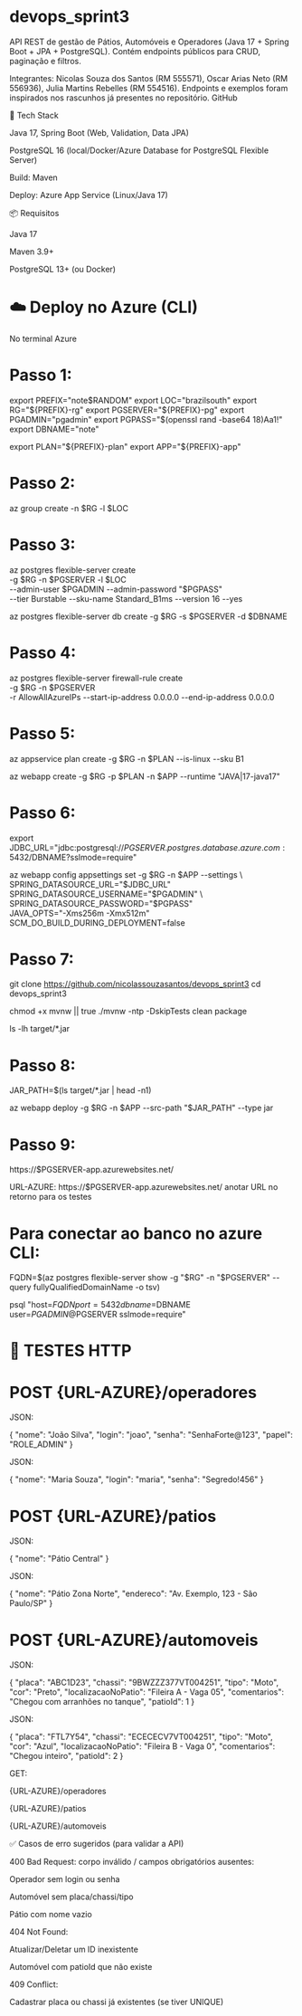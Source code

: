 # devops_sprint3

API REST de gestão de Pátios, Automóveis e Operadores (Java 17 + Spring Boot + JPA + PostgreSQL). Contém endpoints públicos para CRUD, paginação e filtros.

Integrantes: Nicolas Souza dos Santos (RM 555571), Oscar Arias Neto (RM 556936), Julia Martins Rebelles (RM 554516).
Endpoints e exemplos foram inspirados nos rascunhos já presentes no repositório. 
GitHub

🧱 Tech Stack

Java 17, Spring Boot (Web, Validation, Data JPA)

PostgreSQL 16 (local/Docker/Azure Database for PostgreSQL Flexible Server)

Build: Maven

Deploy: Azure App Service (Linux/Java 17)

📦 Requisitos

Java 17

Maven 3.9+

PostgreSQL 13+ (ou Docker)

# ☁️ Deploy no Azure (CLI)
No terminal Azure

# Passo 1:

export PREFIX="note$RANDOM"            
export LOC="brazilsouth"              
export RG="${PREFIX}-rg"
export PGSERVER="${PREFIX}-pg"         
export PGADMIN="pgadmin"
export PGPASS="$(openssl rand -base64 18)Aa1!"
export DBNAME="note"

export PLAN="${PREFIX}-plan"
export APP="${PREFIX}-app"            


# Passo 2:

az group create -n $RG -l $LOC


# Passo 3:

az postgres flexible-server create \
  -g $RG -n $PGSERVER -l $LOC \
  --admin-user $PGADMIN --admin-password "$PGPASS" \
  --tier Burstable --sku-name Standard_B1ms --version 16 --yes
  
az postgres flexible-server db create -g $RG -s $PGSERVER -d $DBNAME


# Passo 4:

az postgres flexible-server firewall-rule create \
  -g $RG -n $PGSERVER \
  -r AllowAllAzureIPs --start-ip-address 0.0.0.0 --end-ip-address 0.0.0.0


# Passo 5:

az appservice plan create -g $RG -n $PLAN --is-linux --sku B1

az webapp create -g $RG -p $PLAN -n $APP --runtime "JAVA|17-java17"


# Passo 6:

export JDBC_URL="jdbc:postgresql://$PGSERVER.postgres.database.azure.com:5432/$DBNAME?sslmode=require"

az webapp config appsettings set -g $RG -n $APP --settings \
  SPRING_DATASOURCE_URL="$JDBC_URL" \
  SPRING_DATASOURCE_USERNAME="$PGADMIN" \
  SPRING_DATASOURCE_PASSWORD="$PGPASS" \
  JAVA_OPTS="-Xms256m -Xmx512m" \
  SCM_DO_BUILD_DURING_DEPLOYMENT=false


# Passo 7:

git clone https://github.com/nicolassouzasantos/devops_sprint3
cd devops_sprint3

chmod +x mvnw || true
./mvnw -ntp -DskipTests clean package

ls -lh target/*.jar


# Passo 8:

JAR_PATH=$(ls target/*.jar | head -n1)

az webapp deploy -g $RG -n $APP --src-path "$JAR_PATH" --type jar


# Passo 9:

https://$PGSERVER-app.azurewebsites.net/

URL-AZURE: https://$PGSERVER-app.azurewebsites.net/
anotar URL no retorno para os testes

# Para conectar ao banco no azure CLI:
FQDN=$(az postgres flexible-server show -g "$RG" -n "$PGSERVER" --query fullyQualifiedDomainName -o tsv)

psql "host=$FQDN port=5432 dbname=$DBNAME user=${PGADMIN}@$PGSERVER sslmode=require"

# 🧪 TESTES HTTP

# POST {URL-AZURE}/operadores

JSON:

{
  "nome": "João Silva",
  "login": "joao",
  "senha": "SenhaForte@123",
  "papel": "ROLE_ADMIN"
}

JSON:

{
  "nome": "Maria Souza",
  "login": "maria",
  "senha": "Segredo!456"
}


# POST {URL-AZURE}/patios

JSON:

{
  "nome": "Pátio Central"
}

JSON:

{
  "nome": "Pátio Zona Norte",
  "endereco": "Av. Exemplo, 123 - São Paulo/SP"
}


# POST {URL-AZURE}/automoveis

JSON:

{
  "placa": "ABC1D23",
  "chassi": "9BWZZZ377VT004251",
  "tipo": "Moto",
  "cor": "Preto",
  "localizacaoNoPatio": "Fileira A - Vaga 05",
  "comentarios": "Chegou com arranhões no tanque",
  "patioId": 1
}


JSON:

{
  "placa": "FTL7Y54",
  "chassi": "ECECECV7VT004251",
  "tipo": "Moto",
  "cor": "Azul",
  "localizacaoNoPatio": "Fileira B - Vaga 0",
  "comentarios": "Chegou inteiro",
  "patioId": 2
}

GET:

{URL-AZURE}/operadores

{URL-AZURE}/patios

{URL-AZURE}/automoveis


✅ Casos de erro sugeridos (para validar a API)

400 Bad Request: corpo inválido / campos obrigatórios ausentes:

Operador sem login ou senha

Automóvel sem placa/chassi/tipo

Pátio com nome vazio

404 Not Found:

Atualizar/Deletar um ID inexistente

Automóvel com patioId que não existe

409 Conflict:

Cadastrar placa ou chassi já existentes (se tiver UNIQUE)



